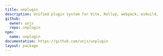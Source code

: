 ```yaml
---
title: unplugin
description: Unified plugin system for Vite, Rollup, webpack, esbuild, and more
github:
  owner: unjs
  repo: unplugin
npm:
  name: unplugin
documentation: https://github.com/unjs/unplugin
layout: package
---
```

